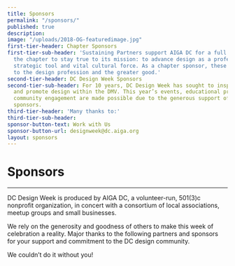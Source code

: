 ```yaml
---
title: Sponsors
permalink: "/sponsors/"
published: true
description:
image: "/uploads/2018-OG-featuredimage.jpg"
first-tier-header: Chapter Sponsors
first-tier-sub-header: 'Sustaining Partners support AIGA DC for a full year, enabling
  the chapter to stay true to its mission: to advance design as a professional craft,
  strategic tool and vital cultural force. As a chapter sponsor, these companies contribute
  to the design profession and the greater good.'
second-tier-header: DC Design Week Sponsors
second-tier-sub-header: For 10 years, DC Design Week has sought to inspire, celebrate
  and promote design within the DMV. This year’s events, educational programs, and
  community engagement are made possible due to the generous support of the following
  sponsors.
third-tier-header: 'Many thanks to:'
third-tier-sub-header:
sponsor-button-text: Work with Us
sponsor-button-url: designweek@dc.aiga.org
layout: sponsors
---
```


# Sponsors

---

DC Design Week is produced by AIGA DC, a volunteer-run, 501(3)c nonprofit organization, in concert with a consortium of local associations, meetup groups and small businesses.

We rely on the generosity and goodness of others to make this week of celebration a reality. Major thanks to the following partners and sponsors for your support and commitment to the DC design community.

We couldn’t do it without you!